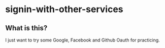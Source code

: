 # signin-with-other-services

## What is this?

I just want to try some Google, Facebook and Github Oauth for practicing.